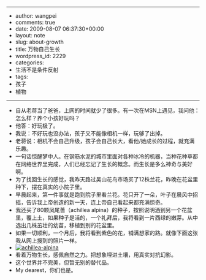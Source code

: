- --
- author: wangpei
- comments: true
- date: 2009-08-07 06:37:30+00:00
- layout: note
- slug: about-growth
- title: 万物自己生长
- wordpress_id: 2229
- categories:
- 生活不是条件反射
- tags:
- 孩子
- 植物
- --
- 自从老蒋当了爸爸，上网的时间就少了很多。有一次在MSN上遇见，我问他：怎么样？养个小孩好玩吗？
- 他答：好玩极了。
- 我说：不好玩也没办法，孩子又不能像相机一样，玩够了出掉。
- 老蒋说：相机不会自己升级，孩子会自己长大，看他/她成长的过程，就充满乐趣。
- 一句话惊醒梦中人。在钢筋水泥的城市里面对各种冰冷的机器，当种花种草都在网络世界里完成，人们已经忘记了生长的概念。而生长是多么神奇与美好啊。
- 为了找回生长的感觉，我昨天路过吴山花鸟市场买了12株兰花，昨晚在花盆里种下，摆在真实的小院子里。
- 早晨起来，第一件事就是跑到院子里看兰花。花只开了一朵，叶子在晨风中招摇，告诉我上帝创造的新一天，连上帝自己看起来都充满惊奇。
- 我还买了80颗凤尾蓍（achillea alpina）的种子，按照说明洒到另一个花盆里，覆上土，如果种子是活的，一个礼拜后，我将看到一片西绿的嫩芽。从中选出几株茁壮的幼苗，移植到别的花盆里。
- 如果一切顺利，一个月后，我将看到紫色的花，铺满想家的路。就像下面这张我从网上搜到的照片一样。
- [![achillea-alpina](http://farm3.static.flickr.com/2661/3797597154_ffb1887572.jpg)](http://www.flickr.com/photos/lookoo/3797597154/)
- 看着万物生长，感佩自然之力。把想象埋进土壤，用真实对抗幻影。
- 这个世界并不完美，但暂无别的替代品。
- My dearest，你们也是。
